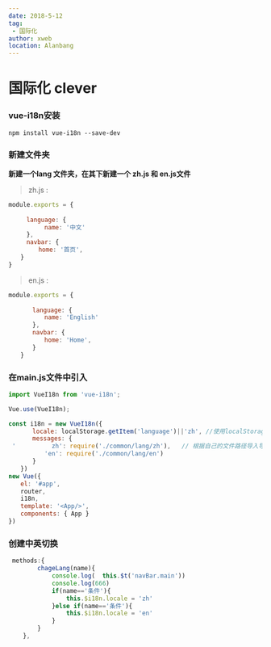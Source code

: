 ```yaml
---
date: 2018-5-12
tag: 
 - 国际化
author: xweb
location: Alanbang
---
```

# 国际化 clever
  
### vue-i18n安装　
`npm install vue-i18n --save-dev`

### 新建文件夹
**新建一个lang 文件夹，在其下新建一个 zh.js 和 en.js文件**
> zh.js : 
```js
module.exports = {
 
　　　language: {
　　　　　　name: '中文'
　　　},
　　　navbar: {
　　　　　home: '首页',
　　}
}

```
> en.js :
```js
module.exports = {
 
　　　　language: {
　　　　　　name: 'English'
　　　　},
　　　　navbar: {
　　　　　　home: 'Home',
　　　　}
　　}
```

### 在main.js文件中引入
```js
import VueI18n from 'vue-i18n';

Vue.use(VueI18n);

const i18n = new VueI18n({
　　　　locale: localStorage.getItem('language')||'zh', //使用localStorage缓存到本地，当下次使用时可默认当前使用语言
　　　　messages: {
 '　　　　　　zh': require('./common/lang/zh'),   // 根据自己的文件路径导入导入
　　　　　　'en': require('./common/lang/en')
　　　　}
　　})
new Vue({
　　el: '#app',
　　router,
　　i18n,
　　template: '<App/>',
　　components: { App }
})
```

### 创建中英切换
```js
 methods:{
        chageLang(name){
            console.log(  this.$t('navBar.main'))
            console.log(666)
            if(name=='条件'){
                this.$i18n.locale = 'zh' 
            }else if(name=='条件'){
                this.$i18n.locale = 'en'    
            }
        }
    },
```